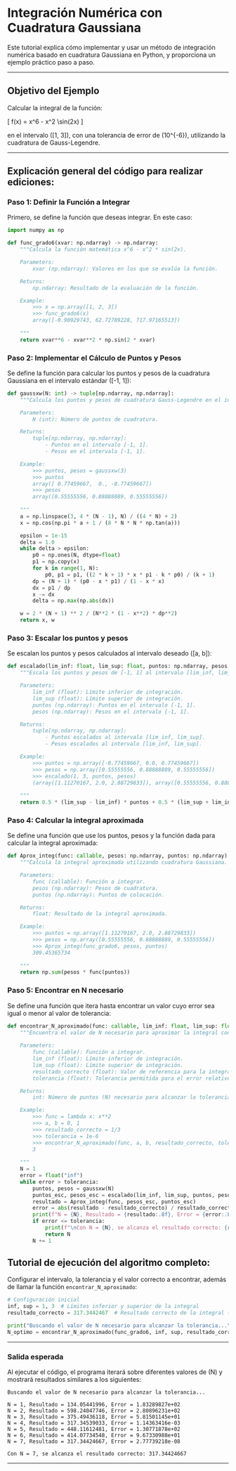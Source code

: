 # Integración Numérica con Cuadratura Gaussiana

Este tutorial explica cómo implementar y usar un método de integración numérica basado en cuadratura Gaussiana en Python, y proporciona un ejemplo práctico paso a paso.

---

## Objetivo del Ejemplo

Calcular la integral de la función:

\[
f(x) = x^6 - x^2 \sin(2x)
\]

en el intervalo \([1, 3]\), con una tolerancia de error de \(10^{-6}\), utilizando la cuadratura de Gauss-Legendre.

---

## Explicación general del código para realizar ediciones:

### Paso 1: Definir la Función a Integrar

Primero, se define la función que deseas integrar. En este caso:

```python
import numpy as np

def func_grado6(xvar: np.ndarray) -> np.ndarray:
    """Calcula la función matemática x^6 - x^2 * sin(2x).

    Parameters:
        xvar (np.ndarray): Valores en los que se evalúa la función.

    Returns:
        np.ndarray: Resultado de la evaluación de la función.

    Example:
        >>> x = np.array([1, 2, 3])
        >>> func_grado6(x)
        array([-0.90929743, 62.72789228, 717.97165513])
        
    """
    return xvar**6 - xvar**2 * np.sin(2 * xvar)

```

### Paso 2: Implementar el Cálculo de Puntos y Pesos

Se define la función para calcular los puntos y pesos de la cuadratura Gaussiana en el intervalo estándar \([-1, 1]\):

```python
def gaussxw(N: int) -> tuple[np.ndarray, np.ndarray]:
    """Calcula los puntos y pesos de cuadratura Gauss-Legendre en el intervalo [-1, 1].

    Parameters:
        N (int): Número de puntos de cuadratura.

    Returns:
        tuple[np.ndarray, np.ndarray]: 
            - Puntos en el intervalo [-1, 1].
            - Pesos en el intervalo [-1, 1].

    Example:
        >>> puntos, pesos = gaussxw(3)
        >>> puntos
        array([ 0.77459667,  0., -0.77459667])
        >>> pesos
        array([0.55555556, 0.88888889, 0.55555556])
        
    """
    a = np.linspace(3, 4 * (N - 1), N) / ((4 * N) + 2)
    x = np.cos(np.pi * a + 1 / (8 * N * N * np.tan(a)))

    epsilon = 1e-15
    delta = 1.0
    while delta > epsilon:
        p0 = np.ones(N, dtype=float)
        p1 = np.copy(x)
        for k in range(1, N):
            p0, p1 = p1, ((2 * k + 1) * x * p1 - k * p0) / (k + 1)
        dp = (N + 1) * (p0 - x * p1) / (1 - x * x)
        dx = p1 / dp
        x -= dx
        delta = np.max(np.abs(dx))

    w = 2 * (N + 1) ** 2 / (N**2 * (1 - x**2) * dp**2)
    return x, w
```

### Paso 3: Escalar los puntos y pesos

Se escalan los puntos y pesos calculados al intervalo deseado \([a, b]\):

```python
def escalado(lim_inf: float, lim_sup: float, puntos: np.ndarray, pesos: np.ndarray) -> tuple[np.ndarray, np.ndarray]:
    """Escala los puntos y pesos de [-1, 1] al intervalo [lim_inf, lim_sup].

    Parameters:
        lim_inf (float): Límite inferior de integración.
        lim_sup (float): Límite superior de integración.
        puntos (np.ndarray): Puntos en el intervalo [-1, 1].
        pesos (np.ndarray): Pesos en el intervalo [-1, 1].

    Returns:
        tuple[np.ndarray, np.ndarray]: 
            - Puntos escalados al intervalo [lim_inf, lim_sup].
            - Pesos escalados al intervalo [lim_inf, lim_sup].

    Example:
        >>> puntos = np.array([-0.77459667, 0.0, 0.77459667])
        >>> pesos = np.array([0.55555556, 0.88888889, 0.55555556])
        >>> escalado(1, 3, puntos, pesos)
        (array([1.11270167, 2.0, 2.88729833]), array([0.55555556, 0.88888889, 0.55555556]))
        
    """
    return 0.5 * (lim_sup - lim_inf) * puntos + 0.5 * (lim_sup + lim_inf), 0.5 * (lim_sup - lim_inf) * pesos
```

### Paso 4: Calcular la integral aproximada

Se define una función que use los puntos, pesos y la función dada para calcular la integral aproximada:

```python
def Aprox_integ(func: callable, pesos: np.ndarray, puntos: np.ndarray) -> float:
    """Calcula la integral aproximada utilizando cuadratura Gaussiana.

    Parameters:
        func (callable): Función a integrar.
        pesos (np.ndarray): Pesos de cuadratura.
        puntos (np.ndarray): Puntos de colocación.

    Returns:
        float: Resultado de la integral aproximada.

    Example:
        >>> puntos = np.array([1.11270167, 2.0, 2.88729833])
        >>> pesos = np.array([0.55555556, 0.88888889, 0.55555556])
        >>> Aprox_integ(func_grado6, pesos, puntos)
        309.45365734
        
    """
    return np.sum(pesos * func(puntos))
```

### Paso 5: Encontrar en N necesario

Se define una función que itera hasta encontrar un valor cuyo error sea igual o menor al valor de tolerancia:

```python
def encontrar_N_aproximado(func: callable, lim_inf: float, lim_sup: float, resultado_correcto: float, tolerancia: float) -> int:
    """Encuentra el valor de N necesario para aproximar la integral con una tolerancia específica.
    
    Parameters:
        func (callable): Función a integrar.
        lim_inf (float): Límite inferior de integración.
        lim_sup (float): Límite superior de integración.
        resultado_correcto (float): Valor de referencia para la integral.
        tolerancia (float): Tolerancia permitida para el error relativo.

    Returns:
        int: Número de puntos (N) necesario para alcanzar la tolerancia.

    Example:
        >>> func = lambda x: x**2
        >>> a, b = 0, 1
        >>> resultado_correcto = 1/3
        >>> tolerancia = 1e-6
        >>> encontrar_N_aproximado(func, a, b, resultado_correcto, tolerancia)
        3
        
    """
    N = 1
    error = float("inf")
    while error > tolerancia:
        puntos, pesos = gaussxw(N)
        puntos_esc, pesos_esc = escalado(lim_inf, lim_sup, puntos, pesos)
        resultado = Aprox_integ(func, pesos_esc, puntos_esc)
        error = abs(resultado - resultado_correcto) / resultado_correcto
        print(f"N = {N}, Resultado = {resultado:.8f}, Error = {error:.8e}")
        if error <= tolerancia:
            print(f"\nCon N = {N}, se alcanza el resultado correcto: {resultado:.8f}")
            return N
        N += 1

```

## Tutorial de ejecución del algoritmo completo:

Configurar el intervalo, la tolerancia y el valor correcto a encontrar, además de llamar la función `encontrar_N_aproximado`:

```python
# Configuración inicial
inf, sup = 1, 3  # Límites inferior y superior de la integral
resultado_correcto = 317.3442467  # Resultado correcto de la integral (calculado numéricamente)

print("Buscando el valor de N necesario para alcanzar la tolerancia...\n")
N_optimo = encontrar_N_aproximado(func_grado6, inf, sup, resultado_correcto, 1e-6)
```

---

### Salida esperada

Al ejecutar el código, el programa iterará sobre diferentes valores de \(N\) y mostrará resultados similares a los siguientes:

```
Buscando el valor de N necesario para alcanzar la tolerancia...

N = 1, Resultado = 134.05441996, Error = 1.83289827e+02
N = 2, Resultado = 598.24047746, Error = 2.80896231e+02
N = 3, Resultado = 375.49436118, Error = 5.81501145e+01
N = 4, Resultado = 317.34539033, Error = 1.14363416e-03
N = 5, Resultado = 448.11612481, Error = 1.30771878e+02
N = 6, Resultado = 414.07734548, Error = 9.67330988e+01
N = 7, Resultado = 317.34424667, Error = 2.77739218e-08

Con N = 7, se alcanza el resultado correcto: 317.34424667
```

---




